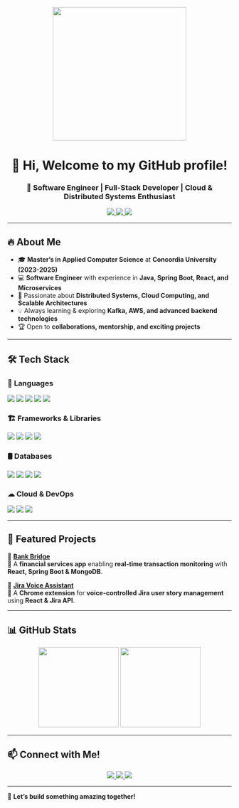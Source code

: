 <!-- Banner -->
<p align="center">
  <img src="https://media.giphy.com/media/qgQUggAC3Pfv687qPC/giphy.gif" width="300"/>
</p>

<h1 align="center">👋 Hi, Welcome to my GitHub profile!</h1>
<h3 align="center">🚀 Software Engineer | Full-Stack Developer | Cloud & Distributed Systems Enthusiast</h3>

<p align="center">
  <a href="https://www.linkedin.com/in/abhijitbanerjee900/">
    <img src="https://img.shields.io/badge/LinkedIn-%230A66C2.svg?style=for-the-badge&logo=linkedin&logoColor=white" />
  </a>
  <a href="https://github.com/abhijitbanerjee05">
    <img src="https://img.shields.io/badge/GitHub-%2312100E.svg?style=for-the-badge&logo=github&logoColor=white" />
  </a>
  <a href="https://abhijitbanerjee.vercel.app/">
    <img src="https://img.shields.io/badge/Portfolio-%2312100E.svg?style=for-the-badge&logo=vercel&logoColor=white" />
  </a>
</p>

---

## 🔥 About Me  
- 🎓 **Master’s in Applied Computer Science** at **Concordia University (2023-2025)**  
- 💻 **Software Engineer** with experience in **Java, Spring Boot, React, and Microservices**  
- 🚀 Passionate about **Distributed Systems, Cloud Computing, and Scalable Architectures**  
- 💡 Always learning & exploring **Kafka, AWS, and advanced backend technologies**  
- 🏆 Open to **collaborations, mentorship, and exciting projects**  

---

## 🛠️ Tech Stack  

### 🚀 **Languages**
<p>
  <img src="https://img.shields.io/badge/Java-ED8B00?style=for-the-badge&logo=java&logoColor=white" />
  <img src="https://img.shields.io/badge/JavaScript-F7DF1E?style=for-the-badge&logo=javascript&logoColor=black" />
  <img src="https://img.shields.io/badge/TypeScript-3178C6?style=for-the-badge&logo=typescript&logoColor=white" />
  <img src="https://img.shields.io/badge/Python-3776AB?style=for-the-badge&logo=python&logoColor=white" />
  <img src="https://img.shields.io/badge/SQL-003B57?style=for-the-badge&logo=sqlite&logoColor=white" />
</p>

### 🏗 **Frameworks & Libraries**
<p>
  <img src="https://img.shields.io/badge/Spring_Boot-6DB33F?style=for-the-badge&logo=spring-boot&logoColor=white" />
  <img src="https://img.shields.io/badge/React-20232A?style=for-the-badge&logo=react&logoColor=61DAFB" />
  <img src="https://img.shields.io/badge/Next.js-000000?style=for-the-badge&logo=next.js&logoColor=white" />
  <img src="https://img.shields.io/badge/Tailwind_CSS-38B2AC?style=for-the-badge&logo=tailwind-css&logoColor=white" />
</p>

### 🛢 **Databases**
<p>
  <img src="https://img.shields.io/badge/PostgreSQL-316192?style=for-the-badge&logo=postgresql&logoColor=white" />
  <img src="https://img.shields.io/badge/MySQL-4479A1?style=for-the-badge&logo=mysql&logoColor=white" />
  <img src="https://img.shields.io/badge/MongoDB-4EA94B?style=for-the-badge&logo=mongodb&logoColor=white" />
  <img src="https://img.shields.io/badge/Redis-DC382D?style=for-the-badge&logo=redis&logoColor=white" />
</p>

### ☁ **Cloud & DevOps**
<p>
  <img src="https://img.shields.io/badge/AWS-232F3E?style=for-the-badge&logo=amazon-aws&logoColor=white" />
  <img src="https://img.shields.io/badge/Docker-2496ED?style=for-the-badge&logo=docker&logoColor=white" />
  <img src="https://img.shields.io/badge/Kafka-231F20?style=for-the-badge&logo=apache-kafka&logoColor=white" />
</p>

---

## 📌 Featured Projects  
🚀 **[Bank Bridge](https://github.com/abhijitbanerjee05/bank-bridge)**  
🔹 A **financial services app** enabling **real-time transaction monitoring** with **React, Spring Boot & MongoDB**.  

🚀 **[Jira Voice Assistant](https://github.com/abhijitbanerjee05/jira-voice-assistant)**  
🔹 A **Chrome extension** for **voice-controlled Jira user story management** using **React & Jira API**.  

---

## 📊 GitHub Stats  
<p align="center">
  <img src="https://github-readme-stats.vercel.app/api?username=abhijitbanerjee05&show_icons=true&theme=tokyonight" height="180"/>
  <img src="https://github-readme-streak-stats.herokuapp.com/?user=abhijitbanerjee05&theme=tokyonight" height="180"/>
</p>

---

## 📫 Connect with Me!  
<p align="center">
  <a href="https://www.linkedin.com/in/abhijitbanerjee900/">
    <img src="https://img.shields.io/badge/LinkedIn-%230A66C2.svg?style=for-the-badge&logo=linkedin&logoColor=white" />
  </a>
  <a href="https://github.com/abhijitbanerjee05">
    <img src="https://img.shields.io/badge/GitHub-%2312100E.svg?style=for-the-badge&logo=github&logoColor=white" />
  </a>
  <a href="https://abhijitbanerjee.vercel.app/">
    <img src="https://img.shields.io/badge/Portfolio-%2312100E.svg?style=for-the-badge&logo=vercel&logoColor=white" />
  </a>
</p>

---

🚀 **Let’s build something amazing together!**  
